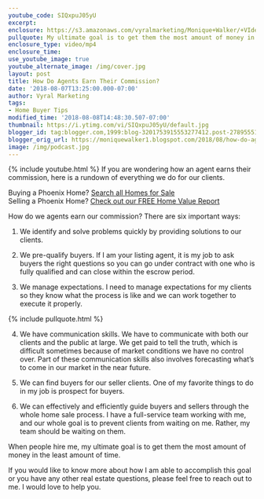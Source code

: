 ```yaml
---
youtube_code: SIQxpuJ05yU
excerpt:
enclosure: https://s3.amazonaws.com/vyralmarketing/Monique+Walker/+VIdeos/Phoenix+Real+Estate-+How+Do+Agents+Earn+Their+Commission.mp4
pullquote: My ultimate goal is to get them the most amount of money in the least amount of time.
enclosure_type: video/mp4
enclosure_time:
use_youtube_image: true
youtube_alternate_image: /img/cover.jpg
layout: post
title: How Do Agents Earn Their Commission?
date: '2018-08-07T13:25:00.000-07:00'
author: Vyral Marketing
tags:
- Home Buyer Tips
modified_time: '2018-08-08T14:48:30.507-07:00'
thumbnail: https://i.ytimg.com/vi/SIQxpuJ05yU/default.jpg
blogger_id: tag:blogger.com,1999:blog-3201753915553277412.post-2789555186382519637
blogger_orig_url: https://moniquewalker1.blogspot.com/2018/08/how-do-agents-earn-their-commission.html
image: /img/podcast.jpg
---
```

{% include youtube.html %}
If you are wondering how an agent earns their commission, here is a rundown of everything we do for our clients.

<div class="post-cta">
Buying a Phoenix Home? <a href="http://www.moniquesells.com/properties/#/" target="_blank">Search all Homes for Sale</a><br>
Selling a Phoenix Home? <a href="http://www.phoenix-house-value.com/" target="_blank">Check out our FREE Home Value Report</a>
</div>

How do we agents earn our commission? There are six important ways:

1. We identify and solve problems quickly by providing solutions to our clients.

2. We pre-qualify buyers. If I am your listing agent, it is my job to ask buyers the right questions so you can go under contract with one who is fully qualified and can close within the escrow period.

3. We manage expectations. I need to manage expectations for my clients so they know what the process is like and we can work together to execute it properly.

{% include pullquote.html %}

4. We have communication skills. We have to communicate with both our clients and the public at large. We get paid to tell the truth, which is difficult sometimes because of market conditions we have no control over. Part of these communication skills also involves forecasting what’s to come in our market in the near future.

5. We can find buyers for our seller clients. One of my favorite things to do in my job is prospect for buyers.

6. We can effectively and efficiently guide buyers and sellers through the whole home sale process. I have a full-service team working with me, and our whole goal is to prevent clients from waiting on me. Rather, my team should be waiting on them.

When people hire me, my ultimate goal is to get them the most amount of money in the least amount of time.

If you would like to know more about how I am able to accomplish this goal or you have any other real estate questions, please feel free to reach out to me. I would love to help you.
